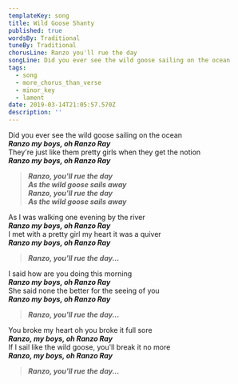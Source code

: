 ```yaml
---
templateKey: song
title: Wild Goose Shanty
published: true
wordsBy: Traditional
tuneBy: Traditional
chorusLine: Ranzo you'll rue the day
songLine: Did you ever see the wild goose sailing on the ocean
tags:
  - song
  - more_chorus_than_verse
  - minor_key
  - lament
date: 2019-03-14T21:05:57.570Z
description: ''
---
```

Did you ever see the wild goose sailing on the ocean\
***Ranzo my boys, oh Ranzo Ray***\
They're just like them pretty girls when they get the notion\
***Ranzo my boys, oh Ranzo Ray***

>***Ranzo, you'll rue the day\
As the wild goose sails away\
Ranzo, you'll rue the day\
As the wild goose sails away***

As I was walking one evening by the river\
***Ranzo my boys, oh Ranzo Ray***\
I met with a pretty girl my heart it was a quiver\
***Ranzo my boys, oh Ranzo Ray***

>***Ranzo, you'll rue the day...***

I said how are you doing this morning\
***Ranzo my boys, oh Ranzo Ray***\
She said none the better for the seeing of you\
***Ranzo my boys, oh Ranzo Ray***

>***Ranzo, you'll rue the day...***

You broke my heart oh you broke it full sore\
***Ranzo, my boys, oh Ranzo Ray***\
If I sail like the wild goose, you'll break it no more\
***Ranzo, my boys, oh Ranzo Ray***

>***Ranzo, you'll rue the day...***
